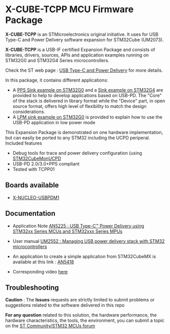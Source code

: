 # X-CUBE-TCPP MCU Firmware Package

**X-CUBE-TCPP** is an STMicroelectronics original initiative. It uses for USB Type-C and Power Delivery software expansion for STM32Cube (UM2073).

**X-CUBE-TCPP** is a USB-IF certified Expansion Package and consists of libraries, drivers, sources, APIs and application examples running on STM32G0 and STM32G4 Series microcontrollers.

Check the ST web page : [USB Type-C and Power Delivery](https://www.st.com/en/applications/connectivity/usb-type-c-and-power-delivery.html#overview) for more details.

In this package, it contains different applications:
  * A [PPS Sink example on STM32G0](https://github.com/STMicroelectronics/x-cube-tcpp/tree/main/Projects/NUCLEO-G071RB/Applications/USB_PD/USBPDM1_Consumer_PPS) and a [Sink example on STM32G4](https://github.com/STMicroelectronics/x-cube-tcpp/tree/main/Projects/NUCLEO-G474RE/Applications/USB_PD/USBPDM1_Consumer) are provided to help to develop applications based on USB-PD.
The "Core" of the stack is delivered in library format while the "Device" part, in open source format, offers high level of flexibility to match the design considerations.
  * A [LPM sink example on STM32G0](https://github.com/STMicroelectronics/x-cube-tcpp/tree/main/Projects/NUCLEO-G071RB/Applications/USB_PD/USBPDM1_Consumer_LPM) is provided to explain how to use the USB-PD application in low power mode

This Expansion Package is demonstrated on one hardware implementation, but can easily be ported to any STM32 including the UCPD periperal.
Included features
* Debug tools for trace and power delivery configuration (using [ STM32CubeMonUCPD ](https://www.st.com/en/development-tools/stm32cubemonucpd.html)
* USB-PD 2.0/3.0+PPS compliant
* Tested with TCPP01
   
## Boards available
  * [X-NUCLEO-USBPDM1](https://www.st.com/content/st_com/en/products/ecosystems/stm32-open-development-environment/stm32-nucleo-expansion-boards/stm32-ode-power-drive-hw/x-nucleo-usbpdm1.html)

## Documentation
 * Application Note [AN5225 : USB Type-C™ Power Delivery using STM32xx Series MCUs and STM32xxx
Series MPUs](https://www.st.com/content/ccc/resource/technical/document/application_note/group1/38/94/1d/41/0e/ba/49/21/DM00536349/files/DM00536349.pdf/jcr:content/translations/en.DM00536349.pdf)
 
 * User manual [UM2552 : Managing USB power delivery stack with STM32 microcontrollers](https://www.st.com/content/ccc/resource/technical/document/user_manual/group1/aa/15/14/5d/f5/b8/4a/fc/DM00598101/files/DM00598101.pdf/jcr:content/translations/en.DM00598101.pdf)
 
 * An application to create a simple application from STM32CubeMX is available at this link : [AN5418](https://www.st.com/resource/en/application_note/dm00663511-how-to-build-a-simple-usbpd-sink-application-with-stm32cubemx-stmicroelectronics.pdf)
 * Corresponding video [here](https://www.youtube.com/watch?v=Z_Sn6CBbz-k)


## Troubleshooting

**Caution** : The **Issues** requests are strictly limited to submit problems or suggestions related to the software delivered in this repo 

**For any question** related to this solution, the hardware performance, the hardware characteristics, the tools, the environment, you can submit a topic on the [ST Community/STM32 MCUs forum](https://community.st.com/s/group/0F90X000000AXsASAW/stm32-mcus)
